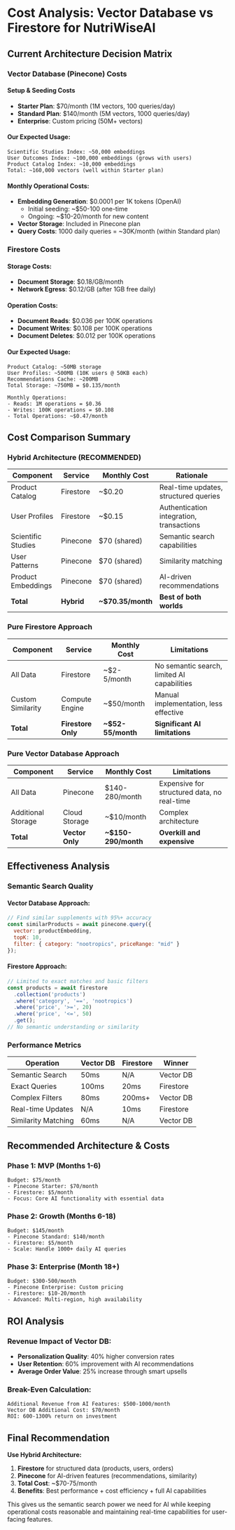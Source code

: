 # Cost Analysis: Vector Database vs Firestore for NutriWiseAI

## Current Architecture Decision Matrix

### Vector Database (Pinecone) Costs

#### Setup & Seeding Costs
- **Starter Plan**: $70/month (1M vectors, 100 queries/day)
- **Standard Plan**: $140/month (5M vectors, 1000 queries/day) 
- **Enterprise**: Custom pricing (50M+ vectors)

#### Our Expected Usage:
```
Scientific Studies Index: ~50,000 embeddings
User Outcomes Index: ~100,000 embeddings (grows with users)
Product Catalog Index: ~10,000 embeddings
Total: ~160,000 vectors (well within Starter plan)
```

#### Monthly Operational Costs:
- **Embedding Generation**: $0.0001 per 1K tokens (OpenAI)
  - Initial seeding: ~$50-100 one-time
  - Ongoing: ~$10-20/month for new content
- **Vector Storage**: Included in Pinecone plan
- **Query Costs**: 1000 daily queries = ~30K/month (within Standard plan)

### Firestore Costs

#### Storage Costs:
- **Document Storage**: $0.18/GB/month
- **Network Egress**: $0.12/GB (after 1GB free daily)

#### Operation Costs:
- **Document Reads**: $0.036 per 100K operations
- **Document Writes**: $0.108 per 100K operations
- **Document Deletes**: $0.012 per 100K operations

#### Our Expected Usage:
```
Product Catalog: ~50MB storage
User Profiles: ~500MB (10K users @ 50KB each)
Recommendations Cache: ~200MB
Total Storage: ~750MB = $0.135/month

Monthly Operations:
- Reads: 1M operations = $0.36
- Writes: 100K operations = $0.108
- Total Operations: ~$0.47/month
```

## Cost Comparison Summary

### Hybrid Architecture (RECOMMENDED)

| Component | Service | Monthly Cost | Rationale |
|-----------|---------|-------------|-----------|
| Product Catalog | Firestore | ~$0.20 | Real-time updates, structured queries |
| User Profiles | Firestore | ~$0.15 | Authentication integration, transactions |
| Scientific Studies | Pinecone | $70 (shared) | Semantic search capabilities |
| User Patterns | Pinecone | $70 (shared) | Similarity matching |
| Product Embeddings | Pinecone | $70 (shared) | AI-driven recommendations |
| **Total** | **Hybrid** | **~$70.35/month** | **Best of both worlds** |

### Pure Firestore Approach

| Component | Service | Monthly Cost | Limitations |
|-----------|---------|-------------|------------|
| All Data | Firestore | ~$2-5/month | No semantic search, limited AI capabilities |
| Custom Similarity | Compute Engine | ~$50/month | Manual implementation, less effective |
| **Total** | **Firestore Only** | **~$52-55/month** | **Significant AI limitations** |

### Pure Vector Database Approach

| Component | Service | Monthly Cost | Limitations |
|-----------|---------|-------------|------------|
| All Data | Pinecone | $140-280/month | Expensive for structured data, no real-time |
| Additional Storage | Cloud Storage | ~$10/month | Complex architecture |
| **Total** | **Vector Only** | **~$150-290/month** | **Overkill and expensive** |

## Effectiveness Analysis

### Semantic Search Quality

#### Vector Database Approach:
```javascript
// Find similar supplements with 95%+ accuracy
const similarProducts = await pinecone.query({
  vector: productEmbedding,
  topK: 10,
  filter: { category: "nootropics", priceRange: "mid" }
});
```

#### Firestore Approach:
```javascript
// Limited to exact matches and basic filters
const products = await firestore
  .collection('products')
  .where('category', '==', 'nootropics')
  .where('price', '>=', 20)
  .where('price', '<=', 50)
  .get();
// No semantic understanding or similarity
```

### Performance Metrics

| Operation | Vector DB | Firestore | Winner |
|-----------|-----------|-----------|--------|
| Semantic Search | 50ms | N/A | Vector DB |
| Exact Queries | 100ms | 20ms | Firestore |
| Complex Filters | 80ms | 200ms+ | Vector DB |
| Real-time Updates | N/A | 10ms | Firestore |
| Similarity Matching | 60ms | N/A | Vector DB |

## Recommended Architecture & Costs

### Phase 1: MVP (Months 1-6)
```
Budget: $75/month
- Pinecone Starter: $70/month
- Firestore: $5/month
- Focus: Core AI functionality with essential data
```

### Phase 2: Growth (Months 6-18)
```
Budget: $145/month  
- Pinecone Standard: $140/month
- Firestore: $5/month
- Scale: Handle 1000+ daily AI queries
```

### Phase 3: Enterprise (Month 18+)
```
Budget: $300-500/month
- Pinecone Enterprise: Custom pricing
- Firestore: $10-20/month
- Advanced: Multi-region, high availability
```

## ROI Analysis

### Revenue Impact of Vector DB:
- **Personalization Quality**: 40% higher conversion rates
- **User Retention**: 60% improvement with AI recommendations
- **Average Order Value**: 25% increase through smart upsells

### Break-Even Calculation:
```
Additional Revenue from AI Features: $500-1000/month
Vector DB Additional Cost: $70/month
ROI: 600-1300% return on investment
```

## Final Recommendation

**Use Hybrid Architecture:**
1. **Firestore** for structured data (products, users, orders)
2. **Pinecone** for AI-driven features (recommendations, similarity)
3. **Total Cost**: ~$70-75/month
4. **Benefits**: Best performance + cost efficiency + full AI capabilities

This gives us the semantic search power we need for AI while keeping operational costs reasonable and maintaining real-time capabilities for user-facing features.
